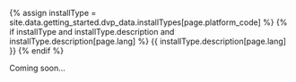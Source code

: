 {% assign installType = site.data.getting_started.dvp_data.installTypes[page.platform_code] %}
{% if installType and installType.description and installType.description[page.lang] %}
  {{ installType.description[page.lang] }}
{% endif %}

Coming soon...
